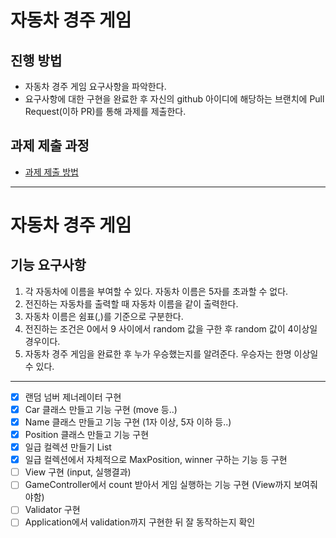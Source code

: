 # 자동차 경주 게임
## 진행 방법
* 자동차 경주 게임 요구사항을 파악한다.
* 요구사항에 대한 구현을 완료한 후 자신의 github 아이디에 해당하는 브랜치에 Pull Request(이하 PR)를 통해 과제를 제출한다.

## 과제 제출 과정
* [과제 제출 방법](https://github.com/next-step/nextstep-docs/tree/master/precourse)

---

# 자동차 경주 게임
## 기능 요구사항
1. 각 자동차에 이름을 부여할 수 있다. 자동차 이름은 5자를 초과할 수 없다.
2. 전진하는 자동차를 출력할 때 자동차 이름을 같이 출력한다.
3. 자동차 이름은 쉼표(,)를 기준으로 구분한다.
4. 전진하는 조건은 0에서 9 사이에서 random 값을 구한 후 random 값이 4이상일 경우이다.
5. 자동차 경주 게임을 완료한 후 누가 우승했는지를 알려준다. 우승자는 한명 이상일 수 있다.
---

- [x] 랜덤 넘버 제너레이터 구현
- [x] Car 클래스 만들고 기능 구현 (move 등..)
- [x] Name 클래스 만들고 기능 구현 (1자 이상, 5자 이하 등..)
- [x] Position 클래스 만들고 기능 구현
- [x] 일급 컬렉션 만들기 List<Car>
- [x] 일급 컬렉션에서 자체적으로 MaxPosition, winner 구하는 기능 등 구현
- [ ] View 구현 (input, 실행결과)
- [ ] GameController에서 count 받아서 게임 실행하는 기능 구현 (View까지 보여줘야함)
- [ ] Validator 구현
- [ ] Application에서 validation까지 구현한 뒤 잘 동작하는지 확인